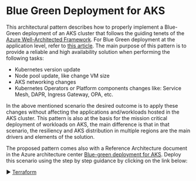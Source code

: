 # Blue Green Deployment for AKS

This architectural pattern describes how to properly implement a Blue-Green deployment of an AKS cluster that follows the guiding tenets of the [Azure Well-Architected Framework](https://learn.microsoft.com/azure/architecture/framework/). For Blue Green deployment at the application level, refer to [this article](https://learn.microsoft.com/azure/architecture/example-scenario/blue-green-spring/blue-green-spring).
The main purpose of this pattern is to provide a reliable and high availability solution when performing the following tasks:

- Kubernetes version update
- Node pool update, like change VM size
- AKS networking changes
- Kubernetes Operators or Platform components changes like: Service Mesh, DAPR, Ingress Gateway, OPA, etc.

In the above mentioned scenario the desired outcome is to apply these changes without affecting the applications and/workloads hosted in the AKS cluster.
This pattern is also at the basis for the mission critical deployment of workloads on AKS, the main difference is that in that scenario, the resiliency and AKS distribution in multiple regions are the main drivers and elements of the solution.

The proposed pattern comes also with a Reference Architecture document in the Azure architecture center [Blue-green deployment for AKS](https://learn.microsoft.com/azure/architecture/reference-architectures/containers/blue-green-deployment-for-aks/blue-green-deployment-for-aks).
Deploy this scenario using the step by step guidance by clicking on the link below:

:arrow_forward: [Terraform](blue-green-deployment.md)
